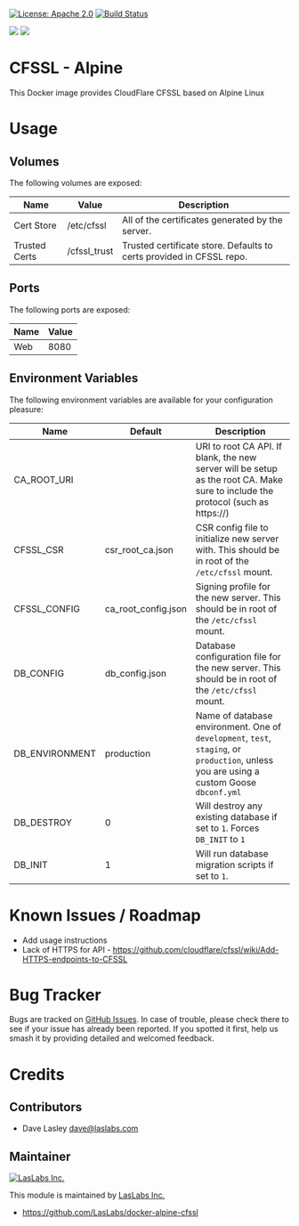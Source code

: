 [![License: Apache 2.0](https://img.shields.io/badge/license-Apache--2.0-blue.svg)](https://www.apache.org/licenses/LICENSE-2.0.html)
[![Build Status](https://travis-ci.org/LasLabs/docker-alpine-cfssl.svg?branch=master)](https://travis-ci.org/LasLabs/docker-alpine-cfssl)

[![](https://images.microbadger.com/badges/image/laslabs/alpine-cfssl.svg)](https://microbadger.com/images/laslabs/alpine-cfssl "Get your own image badge on microbadger.com")
[![](https://images.microbadger.com/badges/version/laslabs/alpine-cfssl.svg)](https://microbadger.com/images/laslabs/alpine-cfssl "Get your own version badge on microbadger.com")

CFSSL - Alpine
==============

This Docker image provides CloudFlare CFSSL based on Alpine Linux

Usage
=====

Volumes
-------

The following volumes are exposed:

| Name | Value | Description |
|------|-------|-------------|
| Cert Store  | /etc/cfssl | All of the certificates generated by the server. |
| Trusted Certs | /cfssl_trust | Trusted certificate store. Defaults to certs provided in CFSSL repo. |


Ports
-----

The following ports are exposed:

| Name | Value |
|------|-------|
| Web  | 8080 |

Environment Variables
---------------------

The following environment variables are available for your configuration pleasure:

| Name | Default | Description |
|------|---------|-------------|
| CA_ROOT_URI | | URI to root CA API. If blank, the new server will be setup as the root CA. Make sure to include the protocol (such as https://) |
| CFSSL_CSR | csr_root_ca.json | CSR config file to initialize new server with. This should be in root of the `/etc/cfssl` mount. |
| CFSSL_CONFIG | ca_root_config.json | Signing profile for the new server. This should be in root of the `/etc/cfssl` mount. |
| DB_CONFIG | db_config.json | Database configuration file for the new server. This should be in root of the `/etc/cfssl` mount. |
| DB_ENVIRONMENT | production | Name of database environment. One of `development`, `test`, `staging`, or `production`, unless you are using a custom Goose `dbconf.yml` |
| DB_DESTROY | 0 | Will destroy any existing database if set to `1`. Forces `DB_INIT` to `1` |
| DB_INIT | 1 | Will run database migration scripts if set to `1`. |


Known Issues / Roadmap
======================

* Add usage instructions
* Lack of HTTPS for API - https://github.com/cloudflare/cfssl/wiki/Add-HTTPS-endpoints-to-CFSSL

Bug Tracker
===========

Bugs are tracked on [GitHub Issues](https://github.com/LasLabs/docker-alpine-cfssl/issues).
In case of trouble, please check there to see if your issue has already been reported.
If you spotted it first, help us smash it by providing detailed and welcomed feedback.

Credits
=======

Contributors
------------

* Dave Lasley <dave@laslabs.com>

Maintainer
----------

[![LasLabs Inc.](https://laslabs.com/logo.png)](https://laslabs.com)

This module is maintained by [LasLabs Inc.](https://laslabs.com)

* https://github.com/LasLabs/docker-alpine-cfssl

